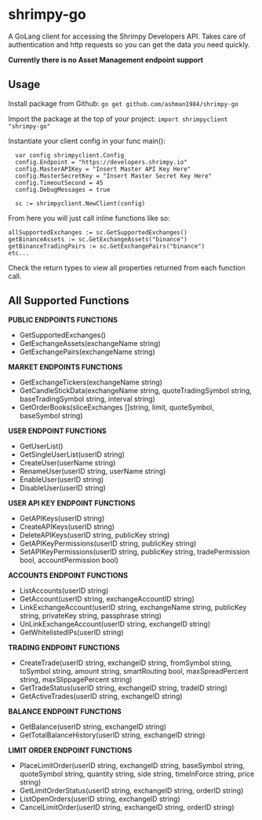 # shrimpy-go

A GoLang client for accessing the Shrimpy Developers API.
Takes care of authentication and http requests so you can get the data you need quickly.

**Currently there is no Asset Management endpoint support**

## Usage

Install package from Github: `go get github.com/ashman1984/shrimpy-go`

Import the package at the top of your project: `import shrimpyclient "shrimpy-go"`

Instantiate your client config in your func main():
  ```
	var config shrimpyclient.Config
	config.Endpoint = "https://developers.shrimpy.io"
	config.MasterAPIKey = "Insert Master API Key Here"
	config.MasterSecretKey = "Insert Master Secret Key Here"
	config.TimeoutSecond = 45
	config.DebugMessages = true

	sc := shrimpyclient.NewClient(config)
  ```
  
  From here you will just call inline functions like so:
  ```
  allSupportedExchanges := sc.GetSupportedExchanges()
  getBinanceAssets := sc.GetExchangeAssets("binance")
  getBinanceTradingPairs := sc.GetExchangePairs("binance")
  etc...
  ```
  Check the return types to view all properties returned from each function call.
  
  ## All Supported Functions
  
  **PUBLIC ENDPOINTS FUNCTIONS**
  - GetSupportedExchanges()
  - GetExchangeAssets(exchangeName string)
  - GetExchangePairs(exchangeName string)
  
  **MARKET ENDPOINTS FUNCTIONS**
  - GetExchangeTickers(exchangeName string)
  - GetCandleStickData(exchangeName string, quoteTradingSymbol string, baseTradingSymbol string, interval string)
  - GetOrderBooks(sliceExchanges []string, limit, quoteSymbol, baseSymbol string)
  
  **USER ENDPOINT FUNCTIONS**
  - GetUserList()
  - GetSingleUserList(userID string)
  - CreateUser(userName string)
  - RenameUser(userID string, userName string)
  - EnableUser(userID string)
  - DisableUser(userID string)
  
  **USER API KEY ENDPOINT FUNCTIONS**
  - GetAPIKeys(userID string)
  - CreateAPIKeys(userID string)
  - DeleteAPIKeys(userID string, publicKey string)
  - GetAPIKeyPermissions(userID string, publicKey string)
  - SetAPIKeyPermissions(userID string, publicKey string, tradePermission bool, accountPermission bool)
  
  **ACCOUNTS ENDPOINT FUNCTIONS**
  - ListAccounts(userID string)
  - GetAccount(userID string, exchangeAccountID string)
  - LinkExchangeAccount(userID string, exchangeName string, publicKey string, privateKey string, passphrase string)
  - UnLinkExchangeAccount(userID string, exchangeID string)
  - GetWhitelistedIPs(userID string)
  
  **TRADING ENDPOINT FUNCTIONS**
  - CreateTrade(userID string, exchangeID string, fromSymbol string, toSymbol string, amount string, smartRouting bool, maxSpreadPercent string, maxSlippagePercent string)
  - GetTradeStatus(userID string, exchangeID string, tradeID string)
  - GetActiveTrades(userID string, exchangeID string)
  
  **BALANCE ENDPOINT FUNCTIONS**
  - GetBalance(userID string, exchangeID string)
  - GetTotalBalanceHistory(userID string, exchangeID string)
  
  **LIMIT ORDER ENDPOINT FUNCTIONS**
  - PlaceLimitOrder(userID string, exchangeID string, baseSymbol string, quoteSymbol string, quantity string, side string, timeInForce string, price string)
  - GetLimitOrderStatus(userID string, exchangeID string, orderID string)
  - ListOpenOrders(userID string, exchangeID string)
  - CancelLimitOrder(userID string, exchangeID string, orderID string)

